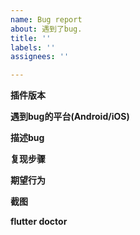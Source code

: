 ```yaml
---
name: Bug report
about: 遇到了bug.
title: ''
labels: ''
assignees: ''

---
```


**插件版本**

**遇到bug的平台(Android/iOS)**

**描述bug**

**复现步骤**

**期望行为**

**截图**

**flutter doctor**
